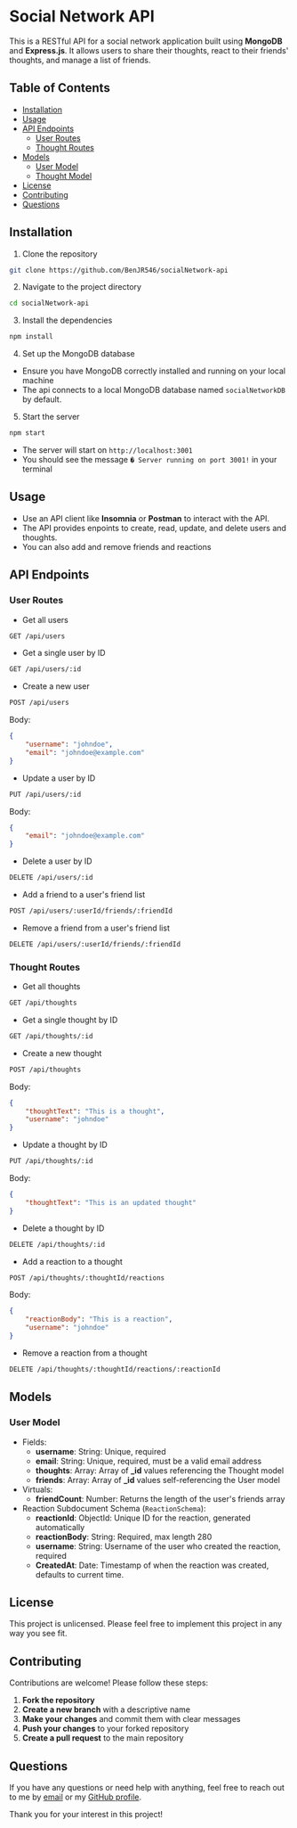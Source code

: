 # Social Network API

This is a RESTful API for a social network application built using **MongoDB** and **Express.js**. It allows users to share their thoughts, react to their friends' thoughts, and manage a list of friends.

## Table of Contents

-   [Installation](#installation)
-   [Usage](#usage)
-   [API Endpoints](#api-endpoints)
    -   [User Routes](#user-routes)
    -   [Thought Routes](#thought-routes)
-   [Models](#models)
    -   [User Model](#user-model)
    -   [Thought Model](#thought-model)
-   [License](#license)
-   [Contributing](#contributing)
-   [Questions](#questions)

## Installation

1.  Clone the repository

```bash
git clone https://github.com/BenJR546/socialNetwork-api
```

2. Navigate to the project directory

```bash
cd socialNetwork-api
```

3. Install the dependencies

```bash
npm install
```

4. Set up the MongoDB database

-   Ensure you have MongoDB correctly installed and running on your local machine
-   The api connects to a local MongoDB database named `socialNetworkDB` by default.

5. Start the server

```bash
npm start
```

-   The server will start on `http://localhost:3001`
-   You should see the message `� Server running on port 3001!` in your terminal

## Usage

-   Use an API client like **Insomnia** or **Postman** to interact with the API.
-   The API provides enpoints to create, read, update, and delete users and thoughts.
-   You can also add and remove friends and reactions

## API Endpoints

### User Routes

-   Get all users

```bash
GET /api/users
```

-   Get a single user by ID

```bash
GET /api/users/:id
```

-   Create a new user

```bash
POST /api/users
```

Body:

```json
{
    "username": "johndoe",
    "email": "johndoe@example.com"
}
```

-   Update a user by ID

```bash
PUT /api/users/:id
```

Body:

```json
{
    "email": "johndoe@example.com"
}
```

-   Delete a user by ID

```bash
DELETE /api/users/:id
```

-   Add a friend to a user's friend list

```bash
POST /api/users/:userId/friends/:friendId
```

-   Remove a friend from a user's friend list

```bash
DELETE /api/users/:userId/friends/:friendId
```

### Thought Routes

-   Get all thoughts

```bash
GET /api/thoughts
```

-   Get a single thought by ID

```bash
GET /api/thoughts/:id
```

-   Create a new thought

```bash
POST /api/thoughts
```

Body:

```json
{
    "thoughtText": "This is a thought",
    "username": "johndoe"
}
```

-   Update a thought by ID

```bash
PUT /api/thoughts/:id
```

Body:

```json
{
    "thoughtText": "This is an updated thought"
}
```

-   Delete a thought by ID

```bash
DELETE /api/thoughts/:id
```

-   Add a reaction to a thought

```bash
POST /api/thoughts/:thoughtId/reactions
```

Body:

```json
{
    "reactionBody": "This is a reaction",
    "username": "johndoe"
}
```

-   Remove a reaction from a thought

```bash
DELETE /api/thoughts/:thoughtId/reactions/:reactionId
```

## Models

### User Model

-   Fields:
    -   **username**: String: Unique, required
    -   **email**: String: Unique, required, must be a valid email address
    -   **thoughts**: Array: Array of **\_id** values referencing the Thought model
    -   **friends**: Array: Array of **\_id** values self-referencing the User model
-   Virtuals:
    -   **friendCount**: Number: Returns the length of the user's friends array
-   Reaction Subdocument Schema (`ReactionSchema`):
    -   **reactionId**: ObjectId: Unique ID for the reaction, generated automatically
    -   **reactionBody**: String: Required, max length 280
    -   **username**: String: Username of the user who created the reaction, required
    -   **CreatedAt**: Date: Timestamp of when the reaction was created, defaults to current time.

## License

This project is unlicensed. Please feel free to implement this project in any way you see fit.

## Contributing

Contributions are welcome! Please follow these steps:

1. **Fork the repository**
2. **Create a new branch** with a descriptive name
3. **Make your changes** and commit them with clear messages
4. **Push your changes** to your forked repository
5. **Create a pull request** to the main repository

## Questions

If you have any questions or need help with anything, feel free to reach out to me by [email](mailto:benjr546@gmail.com) or my [GitHub profile](https://github.com/BenJR546).

Thank you for your interest in this project!
